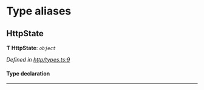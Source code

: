 

# Type aliases

<a id="httpstate"></a>

##  HttpState

**Ƭ HttpState**: *`object`*

*Defined in [http/types.ts:9](https://github.com/polkadot-js/api/blob/3ab5811/packages/rpc-provider/src/http/types.ts#L9)*

#### Type declaration

___


